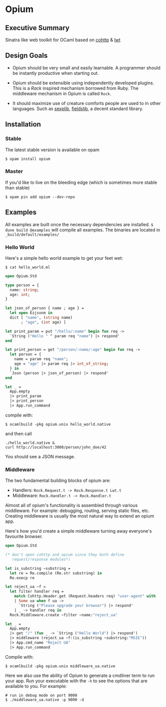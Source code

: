 Opium
=====

## Executive Summary

Sinatra like web toolkit for OCaml based on [cohttp](https://github.com/mirage/ocaml-cohttp/) & [lwt](https://github.com/ocsigen/lwt)

## Design Goals

* Opium should be very small and easily learnable. A programmer should
be instantly productive when starting out.

* Opium should be extensible using independently developed plugins. This is a
_Rack_ inspired mechanism borrowed from Ruby. The middleware mechanism in
Opium is called `Rock`.

* It should maximize use of creature comforts people are used to in
other languages. Such as [sexplib](https://github.com/janestreet/sexplib), [fieldslib](https://github.com/janestreet/fieldslib), a decent
standard library.

## Installation

### Stable

The latest stable version is available on opam

```
$ opam install opium
```

### Master

If you'd like to live on the bleeding edge (which is sometimes more stable than
stable)

```
$ opam pin add opium --dev-repo
```

## Examples

All examples are built once the necessary dependencies are installed.
`$ dune build @examples` will compile all examples. The binaries are located in
`_build/default/examples/`

### Hello World

Here's a simple hello world example to get your feet wet:

`$ cat hello_world.ml`

``` ocaml
open Opium.Std

type person = {
  name: string;
  age: int;
}

let json_of_person { name ; age } =
  let open Ezjsonm in
  dict [ "name", (string name)
       ; "age", (int age) ]

let print_param = put "/hello/:name" begin fun req ->
  `String ("Hello " ^ param req "name") |> respond'
end

let print_person = get "/person/:name/:age" begin fun req ->
  let person = {
    name = param req "name";
    age = "age" |> param req |> int_of_string;
  } in
  `Json (person |> json_of_person) |> respond'
end

let _ =
  App.empty
  |> print_param
  |> print_person
  |> App.run_command
```

compile with:
```
$ ocamlbuild -pkg opium.unix hello_world.native
```

and then call

    ./hello_world.native &
    curl http://localhost:3000/person/john_doe/42

You should see a JSON message.

### Middleware

The two fundamental building blocks of opium are:

* Handlers: `Rock.Request.t -> Rock.Response.t Lwt.t`
* Middleware: `Rock.Handler.t -> Rock.Handler.t`

Almost all of opium's functionality is assembled through various
middleware. For example: debugging, routing, serving static files,
etc. Creating middleware is usually the most natural way to extend an
opium app.

Here's how you'd create a simple middleware turning away everyone's
favourite browser.

``` ocaml
open Opium.Std

(* don't open cohttp and opium since they both define
   request/response modules*)

let is_substring ~substring =
  let re = Re.compile (Re.str substring) in
  Re.execp re

let reject_ua ~f =
  let filter handler req =
    match Cohttp.Header.get (Request.headers req) "user-agent" with
    | Some ua when f ua ->
      `String ("Please upgrade your browser") |> respond'
    | _ -> handler req in
  Rock.Middleware.create ~filter ~name:"reject_ua"

let _ =
  App.empty
  |> get "/" (fun _ -> `String ("Hello World") |> respond')
  |> middleware (reject_ua ~f:(is_substring ~substring:"MSIE"))
  |> App.cmd_name "Reject UA"
  |> App.run_command
```

Compile with:

```
$ ocamlbuild -pkg opium.unix middleware_ua.native
```

Here we also use the ability of Opium to generate a cmdliner term to run your
app. Run your executable with the `-h` to see the options that are available to
you. For example:

```
# run in debug mode on port 9000
$ ./middleware_ua.native -p 9000 -d
```
